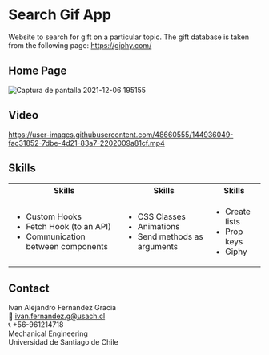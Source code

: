# Search Gif App
Website to search for gift on a particular topic. The gift database is taken from the following page: https://giphy.com/ 

## Home Page
![Captura de pantalla 2021-12-06 195155](https://user-images.githubusercontent.com/48660555/144935668-2669fc1d-328d-44e4-b66b-67fee1a81e9d.png)

## Video
https://user-images.githubusercontent.com/48660555/144936049-fac31852-7dbe-4d21-83a7-2202009a81cf.mp4

<!-- Tech -->
## Skills
<table>
  <tbody>
    <tr>
      <th align="center">Skills</th>
      <th align="center">Skills</th>      
      <th align="center">Skills</th>
    </tr>
        <td>
        <ul>
          <li>Custom Hooks</li>                     
          <li>Fetch Hook (to an API)</li>                     
          <li>Communication between components</li>                     
        </ul>
      </td>    
        <td>
        <ul>
          <li>CSS Classes</li>                     
          <li>Animations</li>                     
          <li>Send methods as arguments</li>                     
        </ul>
      </td>
         <td>
        <ul>
          <li>Create lists</li>                     
          <li>Prop keys</li>                     
          <li>Giphy</li>                                      
        </ul>
      </td>
  </tbody>
</table>

<!-- CONTACT -->
## Contact
Ivan Alejandro Fernandez Gracia  
:email: ivan.fernandez.g@usach.cl  
:telephone_receiver: +56-961214718  
Mechanical Engineering  
Universidad de Santiago de Chile
